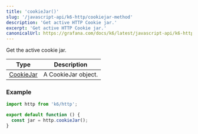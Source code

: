 ```yaml
---
title: 'cookieJar()'
slug: '/javascript-api/k6-http/cookiejar-method'
description: 'Get active HTTP Cookie jar.'
excerpt: 'Get active HTTP Cookie jar.'
canonicalUrl: https://grafana.com/docs/k6/latest/javascript-api/k6-http/cookiejar-method/
---
```


Get the active cookie jar.

| Type                                           | Description         |
| ---------------------------------------------- | ------------------- |
| [CookieJar](/javascript-api/k6-http/cookiejar) | A CookieJar object. |

### Example

<CodeGroup labels={[]}>

```javascript
import http from 'k6/http';

export default function () {
  const jar = http.cookieJar();
}
```

</CodeGroup>
